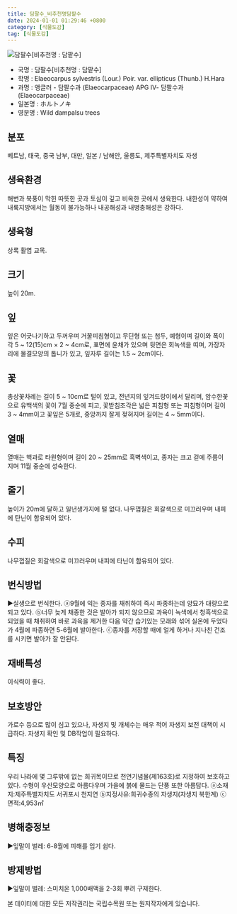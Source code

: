 ```yaml
---
title: 담팔수_비추천명담팥수
date: 2024-01-01 01:29:46 +0800
category: [식물도감]
tag: [식물도감]
---
```




![담팔수[비추천명 : 담팥수]](/fileUpload/plants/basic/Elaeocarpaceae/Elaeocarpus/11384/1_th2.JPG)
- 국명 : 담팔수[비추천명 : 담팥수]
- 학명 : Elaeocarpus sylvestris (Lour.) Poir. var. ellipticus (Thunb.) H.Hara
- 과명 : 앵글러 - 담팔수과 (Elaeocarpaceae) APG Ⅳ- 담팔수과 (Elaeocarpaceae)
- 일본명 : ホルトノキ
- 영문명 : Wild dampalsu trees


## 분포
베트남, 태국, 중국 남부, 대만, 일본 / 남해안, 울릉도, 제주특별자치도 자생
## 생육환경
해변과 북풍이 막힌 따뜻한 곳과 토심이 깊고 비옥한 곳에서 생육한다. 내한성이 약하여 내륙지방에서는 월동이 불가능하나 내공해성과 내병충해성은 강하다.
## 생육형
상록 활엽 교목. 
## 크기
높이 20m.
## 잎
잎은 어긋나기하고 두꺼우며 거꿀피침형이고 무딘형 또는 첨두, 예형이며 길이와 폭이 각 5 ~ 12(15)cm × 2 ~ 4cm로, 표면에 윤채가 있으며 뒷면은 회녹색을 띠며, 가장자리에 물결모양의 톱니가 있고, 잎자루 길이는 1.5 ~ 2cm이다.
## 꽃
총상꽃차례는 길이 5 ~ 10cm로 털이 있고, 전년지의 잎겨드랑이에서 달리며, 암수한꽃으로 유백색의 꽃이 7월 중순에 피고, 꽃받침조각은 넓은 피침형 또는 피침형이며 길이 3 ~ 4mm이고 꽃잎은 5개로, 중앙까지 잘게 젖혀지며 길이는 4 ~ 5mm이다.
## 열매
열매는 핵과로 타원형이며 길이 20 ~ 25mm로 흑벽색이고, 종자는 크고 겉에 주름이 지며 11월 중순에 성숙한다.
## 줄기
높이가 20m에 달하고 일년생가지에 털 없다. 나무껍질은 회갈색으로 미끄러우며 내피에 탄닌이 함유되어 있다.
## 수피
나무껍질은 회갈색으로 미끄러우며 내피에 타닌이 함유되어 있다.
## 번식방법
▶실생으로 번식한다. ⓐ9월에 익는 종자를 채취하여 즉시 파종하는데 양묘가 대량으로 되고 있다.ⓑ너무 늦게 채종한 것은 발아가 되지 않으므로 과육이 녹색에서 청흑색으로 되었을 때 채취하여 바로 과육을 제거한 다음 약간 습기있는 모래와 섞어 실온에 두었다가 4월에 파종하면 5-6월에 발아한다. ⓒ종자를 저장할 때에 얼게 하거나 지나친 건조를 시키면 발아가 잘 안된다.
## 재배특성
이식력이 좋다.
## 보호방안
가로수 등으로 많이 심고 있으나, 자생지 및 개체수는 매우 적어 자생지 보전 대책이 시급하다. 자생지 확인 및 DB작업이 필요하다.
## 특징
우리 나라에 몇 그루밖에 없는 희귀목이므로 천연기념물(제163호)로 지정하여 보호하고 있다. 수형이 우산모양으로 아름다우며 가을에 붉에 물드는 단풍 또한 아름답다. ⓐ소재지:제주특별자치도 서귀포시 천지연  ⓑ지정사유:희귀수종의 자생지(자생지 북한계) ⓒ면적:4,953㎡
## 병해충정보
▶잎말이 벌레: 6-8월에 피해를 입기 쉽다.
## 방제방법
▶잎말이 벌레: 스미치온 1,000배액을 2-3회 뿌려 구제한다.






본 데이터에 대한 모든 저작권리는 국립수목원 또는 원저작자에게 있습니다.
